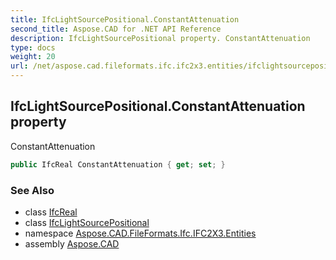 ```yaml
---
title: IfcLightSourcePositional.ConstantAttenuation
second_title: Aspose.CAD for .NET API Reference
description: IfcLightSourcePositional property. ConstantAttenuation
type: docs
weight: 20
url: /net/aspose.cad.fileformats.ifc.ifc2x3.entities/ifclightsourcepositional/constantattenuation/
---
```

## IfcLightSourcePositional.ConstantAttenuation property

ConstantAttenuation

```csharp
public IfcReal ConstantAttenuation { get; set; }
```

### See Also

* class [IfcReal](../../../aspose.cad.fileformats.ifc.ifc2x3.types/ifcreal/)
* class [IfcLightSourcePositional](../)
* namespace [Aspose.CAD.FileFormats.Ifc.IFC2X3.Entities](../../ifclightsourcepositional/)
* assembly [Aspose.CAD](../../../)


